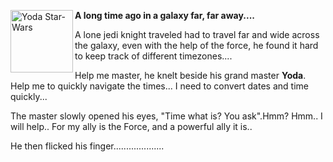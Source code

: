 **A long time ago in a galaxy far, far away....**
<img width="100" alt="Yoda Star-Wars" align="left" src="https://upload.wikimedia.org/wikipedia/commons/thumb/b/b6/Yoda_Star-Wars.jpg/256px-Yoda_Star-Wars.jpg?20231019100020">

  A lone jedi knight traveled had to travel far and wide across the galaxy, even with the help of the force, he found it hard to keep track of different timezones....

Help me master, he knelt beside his grand master **Yoda**. Help me to quickly navigate the times... I need to convert dates and time quickly...

The master slowly opened his eyes, "Time what is? You ask".Hmm? Hmm.. I will help.. For my ally is the Force, and a powerful ally it is..

He then flicked his finger....................
  






